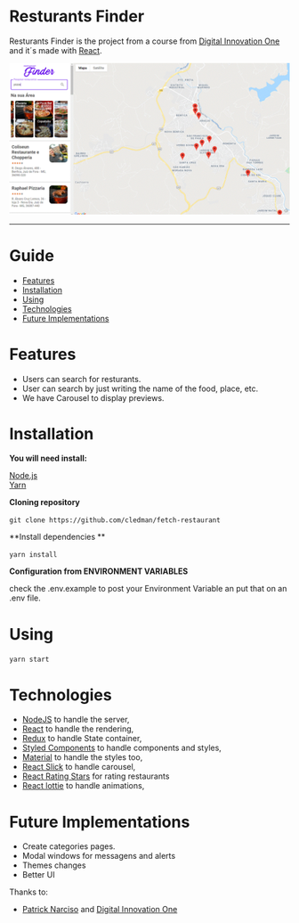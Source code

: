 # Resturants Finder

Resturants Finder is the project from a course from [Digital Innovation One](https://digitalinnovation.one/) and it´s made with [React](https://reactjs.org). 


<p align="center">
    <img src=".github/preview.gif"/>
</p>

---

# Guide

* [Features](#features)
* [Installation](#installation)
* [Using](#using)
* [Technologies](#technologies)
* [Future Implementations](#future-implementations)


# Features

*  Users can search for resturants.
*  User can search by just writing the name of the food, place, etc.
*  We have Carousel to display previews.




# Installation

**You will need install:**

 [Node.js](https://nodejs.org/en/download/) <br />
 [Yarn](https://classic.yarnpkg.com/en/) 

**Cloning repository**

```git clone https://github.com/cledman/fetch-restaurant```

**Install dependencies **

```yarn install```

**Configuration from ENVIRONMENT VARIABLES**

check the .env.example to post your Environment Variable an put that on an .env file.

# Using

```yarn start```

# Technologies

* [NodeJS](https://nodejs.org/en/) to handle the server, 
* [React](https://reactjs.org) to handle the rendering, 
* [Redux](https://redux.js.org/) to handle State container,
* [Styled Components](https://www.styled-components.com/) to handle components and styles, 
* [Material](https://material-ui.com/pt/) to handle the styles too, 
* [React Slick](https://react-slick.neostack.com/) to handle carousel, 
* [React Rating Stars](https://www.npmjs.com/package/react-rating-stars-component) for rating restaurants
* [React lottie](https://www.npmjs.com/package/react-lottie) to handle animations, 



# Future Implementations

*  Create categories pages.
*  Modal windows for messagens and alerts
*  Themes changes
*  Better UI

Thanks to:
* [Patrick Narciso](https://www.linkedin.com/in/patricknarciso/) and  [Digital Innovation One](https://digitalinnovation.one/)
##
